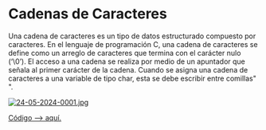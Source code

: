 # Cadenas de Caracteres

Una cadena de caracteres es un tipo de datos estructurado compuesto por caracteres. En el lenguaje de programación C, una cadena de caracteres se define como un arreglo de caracteres que termina con el carácter nulo (‘\0’). El acceso a una cadena se realiza por medio de un apuntador que señala al primer carácter de la cadena. Cuando se asigna una cadena de caracteres a una variable de tipo char, esta se debe escribir entre comillas" ".

[![24-05-2024-0001.jpg](https://i.postimg.cc/PrkhWyHq/24-05-2024-0001.jpg)](https://postimg.cc/c6TVZQrq)

[Código --> aquí.](cadenas.c)